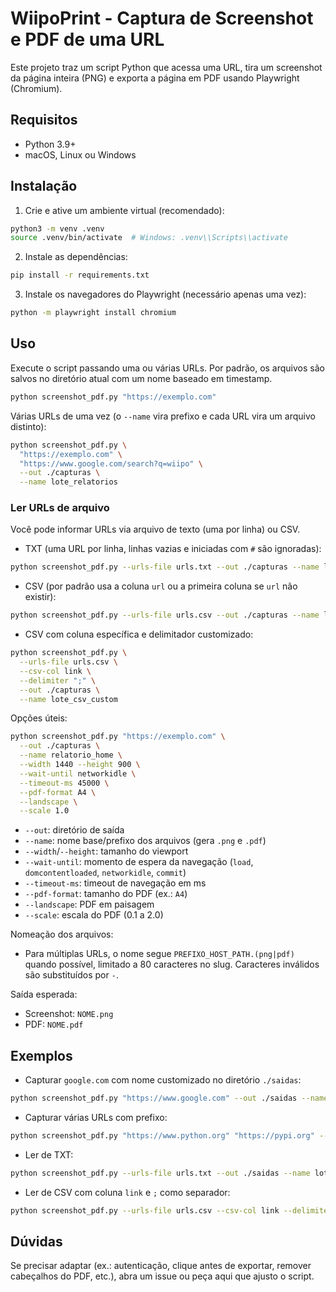 # WiipoPrint - Captura de Screenshot e PDF de uma URL

Este projeto traz um script Python que acessa uma URL, tira um screenshot da página inteira (PNG) e exporta a página em PDF usando Playwright (Chromium).

## Requisitos
- Python 3.9+
- macOS, Linux ou Windows

## Instalação
1. Crie e ative um ambiente virtual (recomendado):
```bash
python3 -m venv .venv
source .venv/bin/activate  # Windows: .venv\\Scripts\\activate
```
2. Instale as dependências:
```bash
pip install -r requirements.txt
```
3. Instale os navegadores do Playwright (necessário apenas uma vez):
```bash
python -m playwright install chromium
```

## Uso
Execute o script passando uma ou várias URLs. Por padrão, os arquivos são salvos no diretório atual com um nome baseado em timestamp.
```bash
python screenshot_pdf.py "https://exemplo.com"
```

Várias URLs de uma vez (o `--name` vira prefixo e cada URL vira um arquivo distinto):
```bash
python screenshot_pdf.py \
  "https://exemplo.com" \
  "https://www.google.com/search?q=wiipo" \
  --out ./capturas \
  --name lote_relatorios
```

### Ler URLs de arquivo
Você pode informar URLs via arquivo de texto (uma por linha) ou CSV.

- TXT (uma URL por linha, linhas vazias e iniciadas com `#` são ignoradas):
```bash
python screenshot_pdf.py --urls-file urls.txt --out ./capturas --name lote_txt
```

- CSV (por padrão usa a coluna `url` ou a primeira coluna se `url` não existir):
```bash
python screenshot_pdf.py --urls-file urls.csv --out ./capturas --name lote_csv
```

- CSV com coluna específica e delimitador customizado:
```bash
python screenshot_pdf.py \
  --urls-file urls.csv \
  --csv-col link \
  --delimiter ";" \
  --out ./capturas \
  --name lote_csv_custom
```

Opções úteis:
```bash
python screenshot_pdf.py "https://exemplo.com" \
  --out ./capturas \
  --name relatorio_home \
  --width 1440 --height 900 \
  --wait-until networkidle \
  --timeout-ms 45000 \
  --pdf-format A4 \
  --landscape \
  --scale 1.0
```

- `--out`: diretório de saída
- `--name`: nome base/prefixo dos arquivos (gera `.png` e `.pdf`)
- `--width`/`--height`: tamanho do viewport
- `--wait-until`: momento de espera da navegação (`load`, `domcontentloaded`, `networkidle`, `commit`)
- `--timeout-ms`: timeout de navegação em ms
- `--pdf-format`: tamanho do PDF (ex.: `A4`)
- `--landscape`: PDF em paisagem
- `--scale`: escala do PDF (0.1 a 2.0)

Nomeação dos arquivos:
- Para múltiplas URLs, o nome segue `PREFIXO_HOST_PATH.(png|pdf)` quando possível, limitado a 80 caracteres no slug. Caracteres inválidos são substituídos por `-`.

Saída esperada:
- Screenshot: `NOME.png`
- PDF: `NOME.pdf`

## Exemplos
- Capturar `google.com` com nome customizado no diretório `./saidas`:
```bash
python screenshot_pdf.py "https://www.google.com" --out ./saidas --name google_home
```
- Capturar várias URLs com prefixo:
```bash
python screenshot_pdf.py "https://www.python.org" "https://pypi.org" --out ./saidas --name python_sites
```
- Ler de TXT:
```bash
python screenshot_pdf.py --urls-file urls.txt --out ./saidas --name lote_txt
```
- Ler de CSV com coluna `link` e `;` como separador:
```bash
python screenshot_pdf.py --urls-file urls.csv --csv-col link --delimiter ";" --out ./saidas --name lote_csv
```

## Dúvidas
Se precisar adaptar (ex.: autenticação, clique antes de exportar, remover cabeçalhos do PDF, etc.), abra um issue ou peça aqui que ajusto o script.
